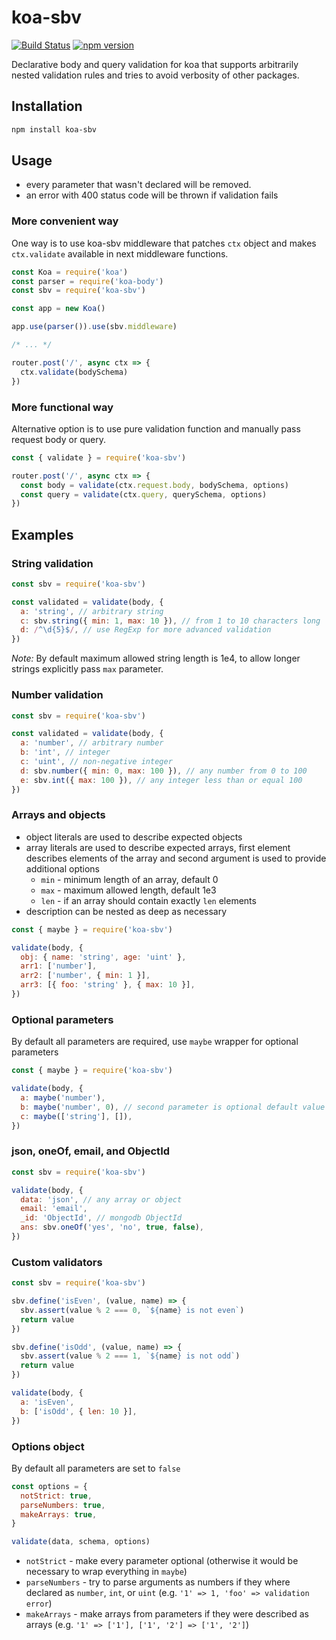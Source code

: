 # koa-sbv

[![Build Status](https://travis-ci.org/danroshko/koa-sbv.svg?branch=master)](https://travis-ci.org/danroshko/koa-sbv)
[![npm version](https://badge.fury.io/js/koa-sbv.svg)](https://badge.fury.io/js/koa-sbv)

Declarative body and query validation for koa that supports arbitrarily nested validation rules and tries to avoid verbosity of other packages.

## Installation

```bash
npm install koa-sbv
```

## Usage

- every parameter that wasn't declared will be removed.
- an error with 400 status code will be thrown if validation fails

### More convenient way

One way is to use koa-sbv middleware that patches `ctx` object and makes `ctx.validate` available in next middleware functions.

```javascript
const Koa = require('koa')
const parser = require('koa-body')
const sbv = require('koa-sbv')

const app = new Koa()

app.use(parser()).use(sbv.middleware)

/* ... */

router.post('/', async ctx => {
  ctx.validate(bodySchema)
})
```

### More functional way

Alternative option is to use pure validation function and manually pass request body or query.

```javascript
const { validate } = require('koa-sbv')

router.post('/', async ctx => {
  const body = validate(ctx.request.body, bodySchema, options)
  const query = validate(ctx.query, querySchema, options)
})
```

## Examples

### String validation

```javascript
const sbv = require('koa-sbv')

const validated = validate(body, {
  a: 'string', // arbitrary string
  c: sbv.string({ min: 1, max: 10 }), // from 1 to 10 characters long
  d: /^\d{5}$/, // use RegExp for more advanced validation
})
```

_Note:_ By default maximum allowed string length is 1e4, to allow longer strings explicitly pass `max` parameter.

### Number validation

```javascript
const sbv = require('koa-sbv')

const validated = validate(body, {
  a: 'number', // arbitrary number
  b: 'int', // integer
  c: 'uint', // non-negative integer
  d: sbv.number({ min: 0, max: 100 }), // any number from 0 to 100
  e: sbv.int({ max: 100 }), // any integer less than or equal 100
})
```

### Arrays and objects

- object literals are used to describe expected objects
- array literals are used to describe expected arrays, first element describes
  elements of the array and second argument is used to provide additional options
  - `min` - minimum length of an array, default 0
  - `max` - maximum allowed length, default 1e3
  - `len` - if an array should contain exactly `len` elements
- description can be nested as deep as necessary

```javascript
const { maybe } = require('koa-sbv')

validate(body, {
  obj: { name: 'string', age: 'uint' },
  arr1: ['number'],
  arr2: ['number', { min: 1 }],
  arr3: [{ foo: 'string' }, { max: 10 }],
})
```

### Optional parameters

By default all parameters are required, use `maybe` wrapper for optional parameters

```javascript
const { maybe } = require('koa-sbv')

validate(body, {
  a: maybe('number'),
  b: maybe('number', 0), // second parameter is optional default value
  c: maybe(['string'], []),
})
```

### json, oneOf, email, and ObjectId

```javascript
const sbv = require('koa-sbv')

validate(body, {
  data: 'json', // any array or object
  email: 'email',
  _id: 'ObjectId', // mongodb ObjectId
  ans: sbv.oneOf('yes', 'no', true, false),
})
```

### Custom validators

```javascript
const sbv = require('koa-sbv')

sbv.define('isEven', (value, name) => {
  sbv.assert(value % 2 === 0, `${name} is not even`)
  return value
})

sbv.define('isOdd', (value, name) => {
  sbv.assert(value % 2 === 1, `${name} is not odd`)
  return value
})

validate(body, {
  a: 'isEven',
  b: ['isOdd', { len: 10 }],
})
```

### Options object

By default all parameters are set to `false`

```javascript
const options = {
  notStrict: true,
  parseNumbers: true,
  makeArrays: true,
}

validate(data, schema, options)
```

- `notStrict` - make every parameter optional (otherwise it would be necessary to wrap everything in `maybe`)
- `parseNumbers` - try to parse arguments as numbers if they where declared as `number`, `int`, or `uint` (e.g. `'1' => 1, 'foo' => validation error`)
- `makeArrays` - make arrays from parameters if they were described as arrays (e.g. `'1' => ['1'], ['1', '2'] => ['1', '2']`)
